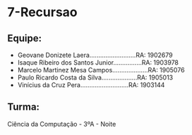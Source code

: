 # 7-Recursao

## Equipe:
* Geovane Donizete Laera..........................RA: 1902679
* Isaque Ribeiro dos Santos Junior................RA: 1903978
* Marcelo Martinez Mesa Campos....................RA: 1905076
* Paulo Ricardo Costa da Silva....................RA: 1905013
* Vinícius da Cruz Pera...........................RA: 1903144

## Turma:
Ciência da Computação - 3ºA - Noite
